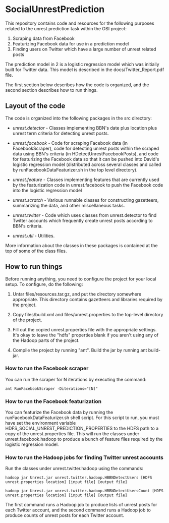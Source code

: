 # SocialUnrestPrediction #

This repository contains code and resources for the following purposes related 
to the unrest prediction task within the OSI project:

1.	Scraping data from Facebook
2.	Featurizing Facebook data for use in a prediction model
3.	Finding users on Twitter which have a large number of unrest related posts

The prediction model in 2 is a logistic regression model which was initially
built for Twitter data.  This model is described in the docs/Twitter_Report.pdf 
file.

The first section below describes how the code is organized, and the second
section describes how to run things.

## Layout of the code ##

The code is organized into the following packages in the src directory:

*	*unrest.detector* - Classes implementing BBN's date 
plus location plus unrest term criteria for detecting unrest posts.

*	*unrest.facebook* - Code for scraping Facebook data (in FacebookScraper), 
code for detecting unrest posts within the scraped data using BBN's criteria 
(in HDetectUnrestFacebookPosts), and code for featurizing the Facebook data so 
that it can be pushed into David's logistic regression model (distributed 
across several classes and called by runFacebookDataFeaturizer.sh in the top 
level directory).

*	*unrest.feature* - Classes implementing features that are currently used
by the featurization code in unrest.facebook to push the Facebook code into
the logistic regression model

*	*unrest.scratch* - Various runnable classes for constructing 
gazetteers, summarizing the data, and other miscellaneous tasks.

*	*unrest.twitter* - Code which uses classes from unrest.detector to find
Twitter accounts which frequently create unrest posts according to BBN's
criteria.

*	*unrest.util* - Utilities.

More information about the classes in these packages is contained at the top
of some of the class files.

## How to run things ##

Before running anything, you need to configure the project for your local 
setup.  To configure, do the following:

1.	Untar files/resources.tar.gz, and put the directory somewhere appropriate.
This directory contains gazetteers and libraries required by the project.

2.  Copy files/build.xml and files/unrest.properties to the top-level directory
of the project. 

3.  Fill out the copied unrest.properties file with the appropriate settings.
It's okay to leave the "hdfs" properties blank if you aren't using any of the
Hadoop parts of the project.

4. Compile the project by running "ant". Build the jar by running ant build-jar. 

### How to run the Facebook scraper ###

You can run the scraper for N iterations by executing the command:

	ant RunFacebookScraper -Diterations="[N]"

### How to run the Facebook featurization ###

You can featurize the Facebook data by running the runFacebookDataFeaturizer.sh
shell script.  For this script to run, you must have set the environment 
variable HDFS_SOCIAL_UNREST_PREDICTION_PROPERTIES to the HDFS path to a copy 
of the unrest.properties file.  This will run the classes under 
unrest.facebook.hadoop to produce a bunch of feature files required by the logistic regression model. 

### How to run the Hadoop jobs for finding Twitter unrest accounts ###

Run the classes under unrest.twitter.hadoop using the commands:

	hadoop jar Unrest.jar unrest.twitter.hadoop.HBBNDetectUsers [HDFS unrest.properties location] [input file] [output file]

	hadoop jar Unrest.jar unrest.twitter.hadoop.HBBNDetectUsersCount [HDFS unrest.properties location] [input file] [output file]

The first command runs a Hadoop job to produce lists of unrest posts for each 
Twitter account, and the second command runs a Hadoop job to produce counts 
of unrest posts for each Twitter account.

